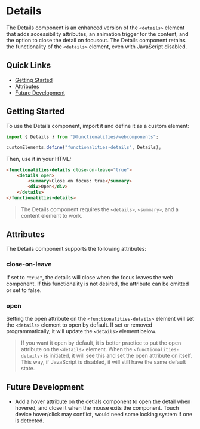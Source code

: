 # Details

The Details component is an enhanced version of the ``<details>`` element that adds accessibility attributes, an animation trigger for the content, and the option to close the detail on focusout. The Details component retains the functionality of the ``<details>`` element, even with JavaScript disabled.

## Quick Links

- [Getting Started](#getting-started)
- [Attributes](#attributes)
- [Future Development](#future-development)

## Getting Started

To use the Details component, import it and define it as a custom element:

```typescript
import { Details } from "@functionalities/webcomponents";

customElements.define("functionalities-details", Details);
```

Then, use it in your HTML:

```html
<functionalities-details close-on-leave="true">
    <details open>
        <summary>Close on focus: true</summary>
        <div>Open</div>
    </details>
</functionalities-details>
```

> The Details component requires the ``<details>``, ``<summary>``, and a content element to work.

## Attributes

The Details component supports the following attributes:

### close-on-leave

If set to ``"true"``, the details will close when the focus leaves the web component. If this functionality is not desired, the attribute can be omitted or set to false.

### open

Setting the open attribute on the ``<functionalities-details>`` element will set the ``<details>`` element to open by default. If set or removed programmatically, it will update the ``<details>`` element below. 

> If you want it open by default, it is better practice to put the open attribute on the ``<details>`` element. When the ``<functionalities-details>`` is initiated, it will see this and set the open attribute on itself. This way, if JavaScript is disabled, it will still have the same default state.

## Future Development
- Add a hover attribute on the detials component to open the detail when hovered, and close it when the mouse exits the component.
Touch device hover/click may conflict, would need some locking system if one is detected.
